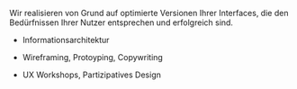 Wir realisieren von Grund auf optimierte Versionen Ihrer Interfaces, die den Bedürfnissen Ihrer Nutzer entsprechen und erfolgreich sind.

* Informationsarchitektur

* Wireframing, Protoyping, Copywriting

* UX Workshops, Partizipatives Design
